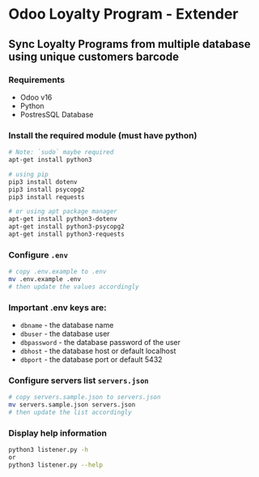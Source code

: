 # Odoo Loyalty Program - Extender

## Sync Loyalty Programs from multiple database using unique customers barcode

### Requirements

- Odoo v16
- Python
- PostresSQL Database

### Install the required module (must have python)

```bash
# Note: `sudo` maybe required
apt-get install python3

# using pip
pip3 install dotenv
pip3 install psycopg2
pip3 install requests

# or using apt package manager
apt-get install python3-dotenv
apt-get install python3-psycopg2
apt-get install python3-requests
```

### Configure `.env`

```bash
# copy .env.example to .env
mv .env.example .env
# then update the values accordingly
```

### Important .env keys are:

- `dbname` - the database name
- `dbuser` - the database user
- `dbpassword` - the database password of the user
- `dbhost` - the database host or default localhost
- `dbport` - the database port or default 5432

### Configure servers list `servers.json`

```bash
# copy servers.sample.json to servers.json
mv servers.sample.json servers.json
# then update the list accordingly
```

### Display help information

```bash
python3 listener.py -h
or
python3 listener.py --help
```
